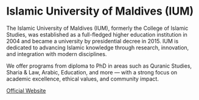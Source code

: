 # Islamic University of Maldives (IUM)
The Islamic University of Maldives (IUM), formerly the College of Islamic Studies, was established as a full-fledged higher education institution in 2004 and became a university by presidential decree in 2015. IUM is dedicated to advancing Islamic knowledge through research, innovation, and integration with modern disciplines.

We offer programs from diploma to PhD in areas such as Quranic Studies, Sharia & Law, Arabic, Education, and more — with a strong focus on academic excellence, ethical values, and community impact.

[Official Website](https://www.ium.edu.mv/)
